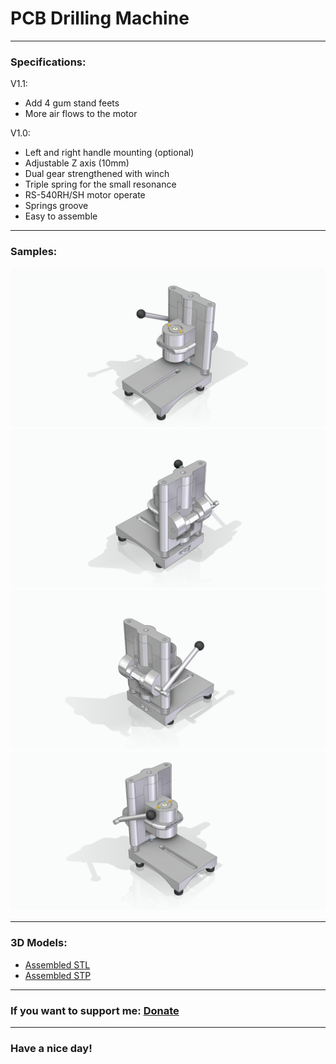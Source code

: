 # PCB Drilling Machine

---

### Specifications:

V1.1:

- Add 4 gum stand feets
- More air flows to the motor

V1.0:

- Left and right handle mounting (optional)
- Adjustable Z axis (10mm)
- Dual gear strengthened with winch
- Triple spring for the small resonance
- RS-540RH/SH motor operate
- Springs groove
- Easy to assemble

---

### Samples:

![](/szerelt_1.jpg)
![](/szerelt_2.jpg)
![](/szerelt_3.jpg)
![](/szerelt_4.jpg)

---

### 3D Models:

- [Assembled STL](https://github.com/drcyberg/PCB_Drilling_Machine/szerelt.stl "Assembled")
- [Assembled STP](https://github.com/drcyberg/PCB_Drilling_Machine/drilling_machine.stp "Assembled")

---

### If you want to support me: [Donate](https://www.paypal.me/Kunee82 "Donate")

---

### Have a nice day!
